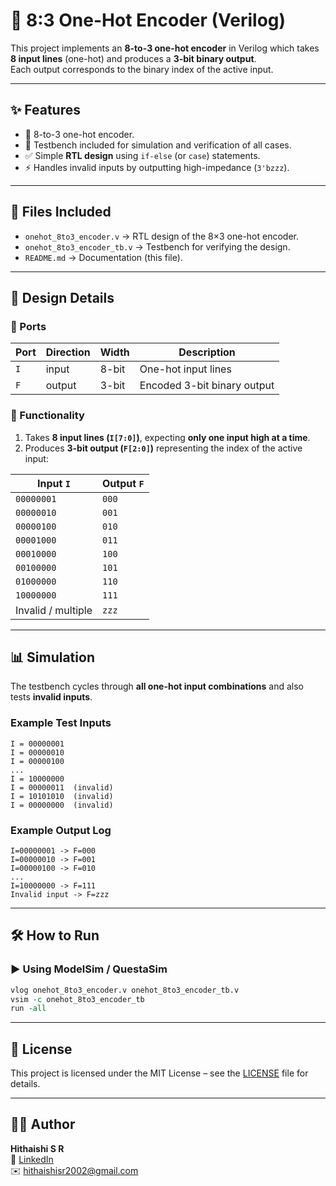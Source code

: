 # 🚀 8:3 One-Hot Encoder (Verilog)

This project implements an **8-to-3 one-hot encoder** in Verilog which takes **8 input lines** (one-hot) and produces a **3-bit binary output**.  
Each output corresponds to the binary index of the active input.

---

## ✨ Features

- 🔢 8-to-3 one-hot encoder.
- 🧪 Testbench included for simulation and verification of all cases.
- ✅ Simple **RTL design** using `if-else` (or `case`) statements.
- ⚡ Handles invalid inputs by outputting high-impedance (`3'bzzz`).

---

## 📂 Files Included

- `onehot_8to3_encoder.v` → RTL design of the 8×3 one-hot encoder.  
- `onehot_8to3_encoder_tb.v` → Testbench for verifying the design.  
- `README.md` → Documentation (this file).  

---

## 🧩 Design Details

### 🔹 Ports

| Port | Direction | Width | Description                 |
| ---- | --------- | ----- | --------------------------- |
| `I`  | input     | 8-bit | One-hot input lines         |
| `F`  | output    | 3-bit | Encoded 3-bit binary output |

### 🔹 Functionality

1. Takes **8 input lines (`I[7:0]`)**, expecting **only one input high at a time**.  
2. Produces **3-bit output (`F[2:0]`)** representing the index of the active input:  

| Input `I`          | Output `F` |
| ------------------ | ---------- |
| `00000001`         | `000`      |
| `00000010`         | `001`      |
| `00000100`         | `010`      |
| `00001000`         | `011`      |
| `00010000`         | `100`      |
| `00100000`         | `101`      |
| `01000000`         | `110`      |
| `10000000`         | `111`      |
| Invalid / multiple | `zzz`      |

---

## 📊 Simulation

The testbench cycles through **all one-hot input combinations** and also tests **invalid inputs**.

### Example Test Inputs

```text
I = 00000001
I = 00000010
I = 00000100
...
I = 10000000
I = 00000011  (invalid)
I = 10101010  (invalid)
I = 00000000  (invalid)
```

### Example Output Log

```text
I=00000001 -> F=000
I=00000010 -> F=001
I=00000100 -> F=010
...
I=10000000 -> F=111
Invalid input -> F=zzz
```

---

## 🛠️ How to Run

### ▶️ Using ModelSim / QuestaSim

```tcl
vlog onehot_8to3_encoder.v onehot_8to3_encoder_tb.v
vsim -c onehot_8to3_encoder_tb
run -all
```

---

## 🔹 License

This project is licensed under the MIT License – see the [LICENSE](../LICENSE) file for details.

---

## 👨‍💻 Author

**Hithaishi S R**  
 🔗 [LinkedIn](https://www.linkedin.com/in/hithaishisr)  
 ✉️ hithaishisr2002@gmail.com